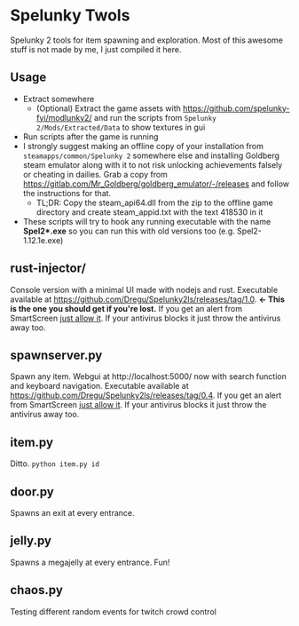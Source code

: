 # Spelunky Twols
Spelunky 2 tools for item spawning and exploration. Most of this awesome stuff is not made by me, I just compiled it here.

## Usage
  - Extract somewhere
    - (Optional) Extract the game assets with https://github.com/spelunky-fyi/modlunky2/ and run the scripts from `Spelunky 2/Mods/Extracted/Data` to show textures in gui
  - Run scripts after the game is running
  - I strongly suggest making an offline copy of your installation from `steamapps/common/Spelunky 2` somewhere else and installing Goldberg steam emulator along with it to not risk unlocking achievements falsely or cheating in dailies. Grab a copy from https://gitlab.com/Mr_Goldberg/goldberg_emulator/-/releases and follow the instructions for that.
    - TL;DR: Copy the steam_api64.dll from the zip to the offline game directory and create steam_appid.txt with the text 418530 in it
  - These scripts will try to hook any running executable with the name **Spel2\*.exe** so you can run this with old versions too (e.g. Spel2-1.12.1e.exe)

## rust-injector/
Console version with a minimal UI made with nodejs and rust. Executable available at https://github.com/Dregu/Spelunky2ls/releases/tag/1.0. **<- This is the one you should get if you're lost.** If you get an alert from SmartScreen [just allow it](https://imgur.com/a/jzv8og5). If your antivirus blocks it just throw the antivirus away too.

## spawnserver.py
Spawn any item. Webgui at http://localhost:5000/ now with search function and keyboard navigation. Executable available at https://github.com/Dregu/Spelunky2ls/releases/tag/0.4. If you get an alert from SmartScreen [just allow it](https://imgur.com/a/jzv8og5). If your antivirus blocks it just throw the antivirus away too.

## item.py
Ditto. `python item.py id`

## door.py
Spawns an exit at every entrance.

## jelly.py
Spawns a megajelly at every entrance. Fun!

## chaos.py
Testing different random events for twitch crowd control
